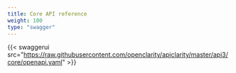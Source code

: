 ```yaml
---
title: Core API reference
weight: 100
type: "swagger"
---
```


{{< swaggerui src="https://raw.githubusercontent.com/openclarity/apiclarity/master/api3/core/openapi.yaml" >}}
